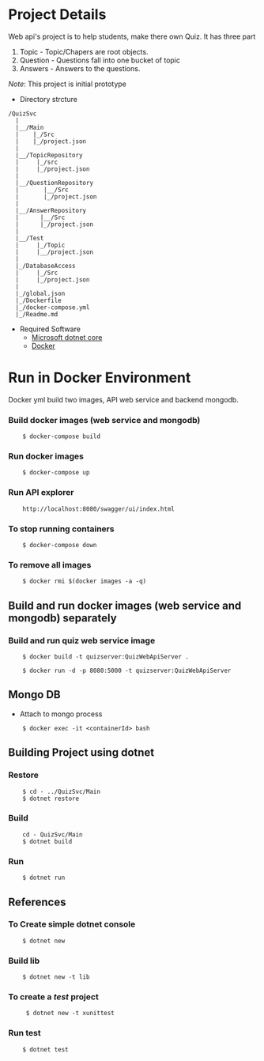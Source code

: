 # Project Details
Web api's project is to help students, make there own Quiz.
It has three part
   1. Topic - Topic/Chapers are root objects.
   2. Question - Questions fall into one bucket of topic
   3. Answers - Answers to the questions. 

*Note*: This project is initial prototype 

*   Directory strcture
```
/QuizSvc
  |
  |__/Main
  |    |_/Src
  |    |_/project.json
  |
  |__/TopicRepository
  |     |_/src
  |     |_/project.json
  |
  |__/QuestionRepository
  |       |__/Src
  |       |_/project.json
  |
  |__/AnswerRepository
  |      |__/Src
  |      |_/project.json
  |
  |__/Test
  |     |_/Topic
  |     |__/project.json
  |
  |_/DatabaseAccess
  |     |_/Src
  |     |_/project.json
  |
  |_/global.json
  |_/Dockerfile
  |_/docker-compose.yml
  |_/Readme.md

```
* Required Software 
    - [Microsoft dotnet core](https://www.microsoft.com/net/core) 
    - [Docker](https://www.docker.com/)

# Run in Docker Environment
Docker yml build two images, API web service and backend mongodb.

### Build docker images (web service and mongodb)
```
    $ docker-compose build
```

### Run docker images
```
    $ docker-compose up
```

### Run API explorer
```
    http://localhost:8080/swagger/ui/index.html
```

### To stop running containers
```
    $ docker-compose down 
```

### To remove all images
```
    $ docker rmi $(docker images -a -q)
```


## Build and run docker images (web service and mongodb) separately 
### Build and run quiz web service image
```
    $ docker build -t quizserver:QuizWebApiServer .

    $ docker run -d -p 8080:5000 -t quizserver:QuizWebApiServer
```

## Mongo DB
* Attach to mongo process
```
    $ docker exec -it <containerId> bash
```

## Building Project using dotnet 
### Restore 

```
    $ cd - ../QuizSvc/Main
    $ dotnet restore
```

### Build 
```
    cd - QuizSvc/Main
    $ dotnet build
```
### Run
```
    $ dotnet run
```
## References 
### To Create simple dotnet console
```
    $ dotnet new 
```
### Build lib
```
    $ dotnet new -t lib
```
### To create a *test* project
```
     $ dotnet new -t xunittest
```
###   Run test
```
    $ dotnet test
```